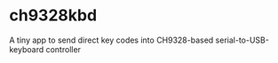 # ch9328kbd
A tiny app to send direct key codes into CH9328-based serial-to-USB-keyboard controller
